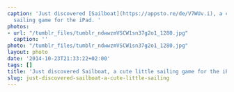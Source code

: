 ```yaml
---
caption: 'Just discovered [Sailboat](https://appsto.re/de/V7WUv.i), a cute little
  sailing game for the iPad. '
photos:
- url: "/tumblr_files/tumblr_ndwwzmVSCW1sn37g2o1_1280.jpg"
  caption: ''
photo: "/tumblr_files/tumblr_ndwwzmVSCW1sn37g2o1_1280.jpg"
layout: photo
date: '2014-10-23T21:33:22+02:00'
tags: []
title: 'Just discovered Sailboat, a cute little sailing game for the iPad. '
slug: just-discovered-sailboat-a-cute-little-sailing
---
```

